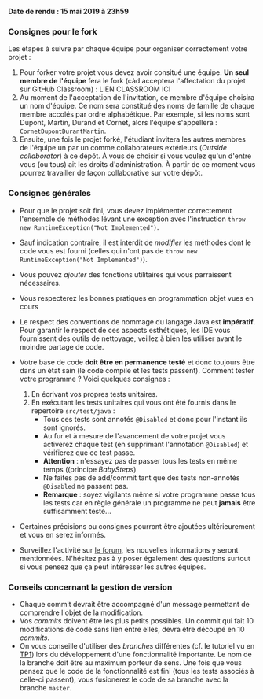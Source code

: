 **Date de rendu : 15 mai 2019 à 23h59**  

### Consignes pour le fork
Les étapes à suivre par chaque équipe pour organiser correctement votre projet :
  1. Pour forker votre projet vous devez avoir consitué une équipe. __Un seul membre de l'équipe__ fera le fork (càd acceptera l'affectation du projet sur GitHub Classroom) : LIEN CLASSROOM ICI
  2. Au moment de l'acceptation de l'invitation, ce membre d'équipe choisira un nom d'équipe. Ce nom sera constitué des noms de famille de chaque membre accolés par ordre alphabétique. Par exemple, si les noms sont Dupont, Martin, Durand et Cornet, alors l'équipe s'appellera : `CornetDupontDurantMartin`.
  3. Ensuite, une fois le projet forké, l'étudiant invitera les autres membres de l'équipe un par un comme collaborateurs extérieurs (_Outside collaborator_) à ce dépôt. À vous de choisir si vous voulez qu'un d'entre vous (ou tous) ait les droits d'administration. À partir de ce moment vous pourrez travailler de façon collaborative sur votre dépôt.
    
### Consignes générales
* Pour que le projet soit fini, vous devez implémenter correctement l'ensemble de méthodes lévant une exception avec l'instruction `throw new RuntimeException("Not Implemented")`.
* Sauf indication contraire, il est interdit de _modifier_ les méthodes dont le code vous est fourni (celles qui n'ont pas de `throw new RuntimeException("Not Implemented")`).
* Vous pouvez _ajouter_ des fonctions utilitaires qui vous parraissent nécessaires. 
* Vous respecterez les bonnes pratiques en programmation objet vues en cours  
* Le respect des conventions de nommage du langage Java est **impératif**. Pour garantir le respect de ces aspects 
esthétiques, les IDE vous fournissent des outils de nettoyage, veillez à bien les utiliser avant le moindre partage de code.
* Votre base de code **doit être en permanence testé** et donc toujours être dans un état sain (le code compile et les tests passent). Comment tester votre programme ? Voici quelques consignes :

    1. En écrivant vos propres tests unitaires.  
    2. En exécutant les tests unitaires qui vous ont été fournis dans le repertoire `src/test/java` :
        * Tous ces tests sont annotés `@Disabled` et donc pour l'instant ils sont ignorés.
        * Au fur et à mesure de l'avancement de votre projet vous activerez chaque test (en supprimant l'annotation `@Disabled`) et vérifierez que ce test passe.
        * **Attention** : n'essayez pas de passer tous les tests en même temps ((principe _BabySteps_)
        * Ne faites pas de add/commit tant que des tests non-annotés `@Disabled` ne passent pas.
        * **Remarque** : soyez vigilants même si votre programme passe tous les tests car en règle générale un programme ne peut **jamais** être suffisamment testé...

* Certaines précisions ou consignes pourront être ajoutées ultérieurement et vous en serez informés.
* Surveillez l'activité sur [le forum](https://piazza.com/class/jpv7gf0lltk4kc), les nouvelles informations y seront mentionnées. N'hésitez pas à y poser également des questions surtout si vous pensez que ça peut intéresser les autres équipes.

### Conseils concernant la gestion de version
* Chaque commit devrait être accompagné d'un message permettant de comprendre l'objet de la modification.
* Vos _commits_ doivent être les plus petits possibles. Un commit qui fait 10 modifications de code sans lien entre elles, devra être découpé en 10 _commits_.
* On vous conseille d'utiliser des _branches_ différentes (cf. le tutoriel vu en [TP1](https://github.com/IUTInfoMontp-M2103/TP1)) lors du développement d'une fonctionnalité importante. Le nom de la branche doit être au maximum porteur de sens. Une fois que vous pensez que le code de la fonctionnalité est fini (tous les tests associés à celle-ci passent), vous fusionerez le code de sa branche avec la branche `master`.